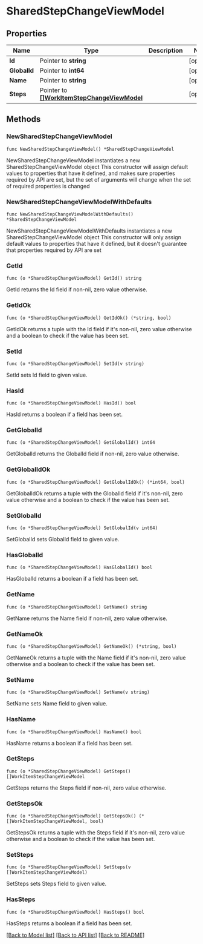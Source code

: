 # SharedStepChangeViewModel

## Properties

Name | Type | Description | Notes
------------ | ------------- | ------------- | -------------
**Id** | Pointer to **string** |  | [optional] 
**GlobalId** | Pointer to **int64** |  | [optional] 
**Name** | Pointer to **string** |  | [optional] 
**Steps** | Pointer to [**[]WorkItemStepChangeViewModel**](WorkItemStepChangeViewModel.md) |  | [optional] 

## Methods

### NewSharedStepChangeViewModel

`func NewSharedStepChangeViewModel() *SharedStepChangeViewModel`

NewSharedStepChangeViewModel instantiates a new SharedStepChangeViewModel object
This constructor will assign default values to properties that have it defined,
and makes sure properties required by API are set, but the set of arguments
will change when the set of required properties is changed

### NewSharedStepChangeViewModelWithDefaults

`func NewSharedStepChangeViewModelWithDefaults() *SharedStepChangeViewModel`

NewSharedStepChangeViewModelWithDefaults instantiates a new SharedStepChangeViewModel object
This constructor will only assign default values to properties that have it defined,
but it doesn't guarantee that properties required by API are set

### GetId

`func (o *SharedStepChangeViewModel) GetId() string`

GetId returns the Id field if non-nil, zero value otherwise.

### GetIdOk

`func (o *SharedStepChangeViewModel) GetIdOk() (*string, bool)`

GetIdOk returns a tuple with the Id field if it's non-nil, zero value otherwise
and a boolean to check if the value has been set.

### SetId

`func (o *SharedStepChangeViewModel) SetId(v string)`

SetId sets Id field to given value.

### HasId

`func (o *SharedStepChangeViewModel) HasId() bool`

HasId returns a boolean if a field has been set.

### GetGlobalId

`func (o *SharedStepChangeViewModel) GetGlobalId() int64`

GetGlobalId returns the GlobalId field if non-nil, zero value otherwise.

### GetGlobalIdOk

`func (o *SharedStepChangeViewModel) GetGlobalIdOk() (*int64, bool)`

GetGlobalIdOk returns a tuple with the GlobalId field if it's non-nil, zero value otherwise
and a boolean to check if the value has been set.

### SetGlobalId

`func (o *SharedStepChangeViewModel) SetGlobalId(v int64)`

SetGlobalId sets GlobalId field to given value.

### HasGlobalId

`func (o *SharedStepChangeViewModel) HasGlobalId() bool`

HasGlobalId returns a boolean if a field has been set.

### GetName

`func (o *SharedStepChangeViewModel) GetName() string`

GetName returns the Name field if non-nil, zero value otherwise.

### GetNameOk

`func (o *SharedStepChangeViewModel) GetNameOk() (*string, bool)`

GetNameOk returns a tuple with the Name field if it's non-nil, zero value otherwise
and a boolean to check if the value has been set.

### SetName

`func (o *SharedStepChangeViewModel) SetName(v string)`

SetName sets Name field to given value.

### HasName

`func (o *SharedStepChangeViewModel) HasName() bool`

HasName returns a boolean if a field has been set.

### GetSteps

`func (o *SharedStepChangeViewModel) GetSteps() []WorkItemStepChangeViewModel`

GetSteps returns the Steps field if non-nil, zero value otherwise.

### GetStepsOk

`func (o *SharedStepChangeViewModel) GetStepsOk() (*[]WorkItemStepChangeViewModel, bool)`

GetStepsOk returns a tuple with the Steps field if it's non-nil, zero value otherwise
and a boolean to check if the value has been set.

### SetSteps

`func (o *SharedStepChangeViewModel) SetSteps(v []WorkItemStepChangeViewModel)`

SetSteps sets Steps field to given value.

### HasSteps

`func (o *SharedStepChangeViewModel) HasSteps() bool`

HasSteps returns a boolean if a field has been set.


[[Back to Model list]](../README.md#documentation-for-models) [[Back to API list]](../README.md#documentation-for-api-endpoints) [[Back to README]](../README.md)


